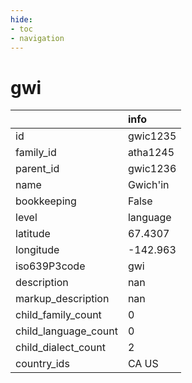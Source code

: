 ```yaml
---
hide:
- toc
- navigation
---
```

# gwi
|                      | info     |
|:---------------------|:---------|
| id                   | gwic1235 |
| family_id            | atha1245 |
| parent_id            | gwic1236 |
| name                 | Gwich'in |
| bookkeeping          | False    |
| level                | language |
| latitude             | 67.4307  |
| longitude            | -142.963 |
| iso639P3code         | gwi      |
| description          | nan      |
| markup_description   | nan      |
| child_family_count   | 0        |
| child_language_count | 0        |
| child_dialect_count  | 2        |
| country_ids          | CA US    |